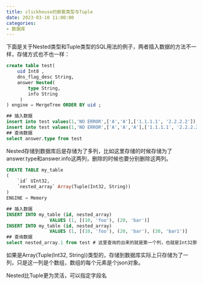 ```yaml
---
title: clickhouse的嵌套类型与Tuple
date: 2023-03-10 11:00:00
categories:
- 数据库
---
```


下面是关于Nested类型和Tuple类型的SQL用法的例子，两者插入数据的方法不一样，存储方式也不也一样：

```sql
create table test(
    uid Int8 ,
    dns_flag_desc String,
    answer Nested(
        type String,
        info String 
     )
) engine = MergeTree ORDER BY uid ;

## 插入数据
insert into test values(1,'NO ERROR',['A','A'],['1.1.1.1', '2.2.2.2']);
insert into test values(1,'NO ERROR',['A','A','A'],['1.1.1.1', '2.2.2.2','3.3.3.3']);
## 查询数据
select answer.type from test
```

Nested存储到数据库后是存储为了多列，比如这里存储的时候存储为了answer.type和answer.info这两列，删除的时候也要分别删除这两列。

```sql
CREATE TABLE my_table
(
    `id` UInt32,
    `nested_array` Array(Tuple(Int32, String))
)
ENGINE = Memory

## 插入数据
INSERT INTO my_table (id, nested_array)
                VALUES (1, [(10, 'foo'), (20, 'bar')]
INSERT INTO my_table (id, nested_array)
                VALUES (1, [(10, 'foo'), (20, 'bar'), (30, 'bar1')]  
## 查询数据
select nested_array.1 from test # 这里查询的出来的就是第一个列，也就是Int32那一列的数据
```

如果是Array(Tuple(Int32, String))类型的，存储到数据库实际上只存储为了一列，只是这一列是个数组，数组的每个元素是个json对象。

Nested比Tuple更为灵活，可以指定字段名